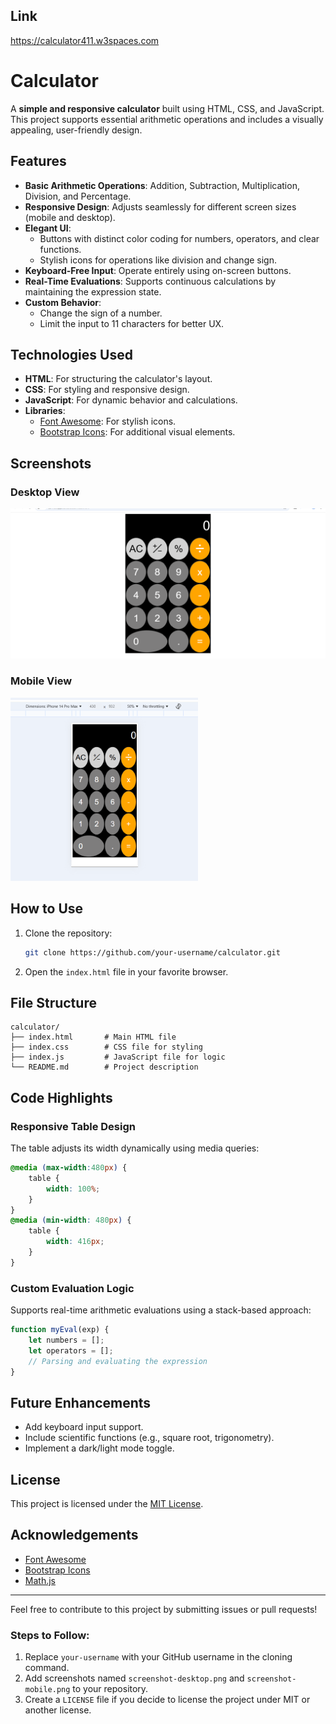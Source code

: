 ## Link
https://calculator411.w3spaces.com
# Calculator

A **simple and responsive calculator** built using HTML, CSS, and JavaScript. This project supports essential arithmetic operations and includes a visually appealing, user-friendly design.

## Features

- **Basic Arithmetic Operations**: Addition, Subtraction, Multiplication, Division, and Percentage.
- **Responsive Design**: Adjusts seamlessly for different screen sizes (mobile and desktop).
- **Elegant UI**:
  - Buttons with distinct color coding for numbers, operators, and clear functions.
  - Stylish icons for operations like division and change sign.
- **Keyboard-Free Input**: Operate entirely using on-screen buttons.
- **Real-Time Evaluations**: Supports continuous calculations by maintaining the expression state.
- **Custom Behavior**:
  - Change the sign of a number.
  - Limit the input to 11 characters for better UX.

## Technologies Used

- **HTML**: For structuring the calculator's layout.
- **CSS**: For styling and responsive design.
- **JavaScript**: For dynamic behavior and calculations.
- **Libraries**:
  - [Font Awesome](https://cdnjs.com/libraries/font-awesome): For stylish icons.
  - [Bootstrap Icons](https://icons.getbootstrap.com/#install): For additional visual elements.

## Screenshots

### Desktop View
<img src="desktop-calculator.png" alt="Desktop View" width="600px">

### Mobile View
<img src="mobile-calculator.png" alt="Mobile View" width="300px">

## How to Use

1. Clone the repository:
   ```bash
   git clone https://github.com/your-username/calculator.git
2. Open the `index.html` file in your favorite browser.

## File Structure

```plaintext
calculator/
├── index.html       # Main HTML file
├── index.css        # CSS file for styling
├── index.js         # JavaScript file for logic
└── README.md        # Project description
```

## Code Highlights

### Responsive Table Design

The table adjusts its width dynamically using media queries:

```css
@media (max-width:480px) {
    table {
        width: 100%;
    }
}
@media (min-width: 480px) {
    table {
        width: 416px;
    }
}
```

### Custom Evaluation Logic

Supports real-time arithmetic evaluations using a stack-based approach:

```javascript
function myEval(exp) {
    let numbers = [];
    let operators = [];
    // Parsing and evaluating the expression
}
```

## Future Enhancements

- Add keyboard input support.
- Include scientific functions (e.g., square root, trigonometry).
- Implement a dark/light mode toggle.

## License

This project is licensed under the [MIT License](LICENSE).

## Acknowledgements

- [Font Awesome](https://fontawesome.com/)
- [Bootstrap Icons](https://getbootstrap.com/)
- [Math.js](https://mathjs.org/)

---

Feel free to contribute to this project by submitting issues or pull requests!

### Steps to Follow:
1. Replace `your-username` with your GitHub username in the cloning command.
2. Add screenshots named `screenshot-desktop.png` and `screenshot-mobile.png` to your repository.
3. Create a `LICENSE` file if you decide to license the project under MIT or another license.
```
